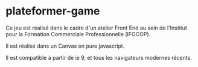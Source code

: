 # plateformer-game

Ce jeu est réalisé dans le cadre d'un atelier Front End au sein de l'Institut pour la Formation Commerciale Professionnelle (IFOCOP).

Il est réalisé dans un Canvas en pure javascript.

Il est compatible à partir de ie 9, et tous les navigateurs modernes récents.
